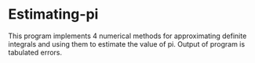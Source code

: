 # Estimating-pi
This program implements 4 numerical methods for approximating definite integrals and using them to estimate the value of pi. Output of program is tabulated errors.
